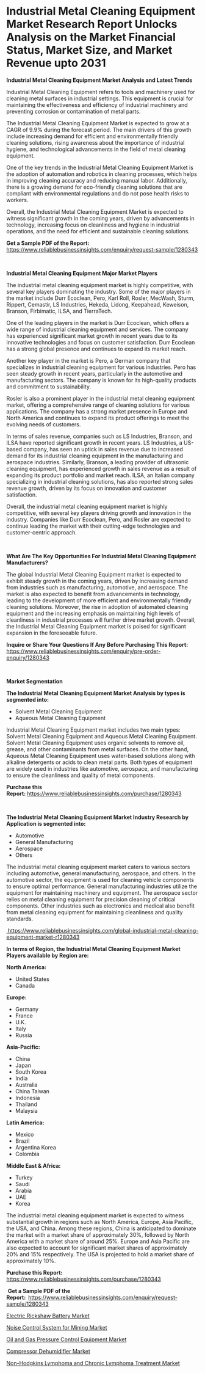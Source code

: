 <p><h1>Industrial Metal Cleaning Equipment Market Research Report Unlocks Analysis on the Market Financial Status, Market Size, and Market Revenue upto 2031</h1></p><p><strong>Industrial Metal Cleaning Equipment Market Analysis and Latest Trends</strong></p>
<p><p>Industrial Metal Cleaning Equipment refers to tools and machinery used for cleaning metal surfaces in industrial settings. This equipment is crucial for maintaining the effectiveness and efficiency of industrial machinery and preventing corrosion or contamination of metal parts.</p><p>The Industrial Metal Cleaning Equipment Market is expected to grow at a CAGR of 9.9% during the forecast period. The main drivers of this growth include increasing demand for efficient and environmentally friendly cleaning solutions, rising awareness about the importance of industrial hygiene, and technological advancements in the field of metal cleaning equipment.</p><p>One of the key trends in the Industrial Metal Cleaning Equipment Market is the adoption of automation and robotics in cleaning processes, which helps in improving cleaning accuracy and reducing manual labor. Additionally, there is a growing demand for eco-friendly cleaning solutions that are compliant with environmental regulations and do not pose health risks to workers.</p><p>Overall, the Industrial Metal Cleaning Equipment Market is expected to witness significant growth in the coming years, driven by advancements in technology, increasing focus on cleanliness and hygiene in industrial operations, and the need for efficient and sustainable cleaning solutions.</p></p>
<p><strong>Get a Sample PDF of the Report:&nbsp;</strong> <a href="https://www.reliablebusinessinsights.com/enquiry/request-sample/1280343">https://www.reliablebusinessinsights.com/enquiry/request-sample/1280343</a></p>
<p>&nbsp;</p>
<p><strong>Industrial Metal Cleaning Equipment Major Market Players</strong></p>
<p><p>The industrial metal cleaning equipment market is highly competitive, with several key players dominating the industry. Some of the major players in the market include Durr Ecoclean, Pero, Karl Roll, Rosler, MecWash, Sturm, Rippert, Cemastir, LS Industries, Hekeda, Lidong, Keepahead, Keweison, Branson, Firbimatic, ILSA, and TierraTech.</p><p>One of the leading players in the market is Durr Ecoclean, which offers a wide range of industrial cleaning equipment and services. The company has experienced significant market growth in recent years due to its innovative technologies and focus on customer satisfaction. Durr Ecoclean has a strong global presence and continues to expand its market reach.</p><p>Another key player in the market is Pero, a German company that specializes in industrial cleaning equipment for various industries. Pero has seen steady growth in recent years, particularly in the automotive and manufacturing sectors. The company is known for its high-quality products and commitment to sustainability.</p><p>Rosler is also a prominent player in the industrial metal cleaning equipment market, offering a comprehensive range of cleaning solutions for various applications. The company has a strong market presence in Europe and North America and continues to expand its product offerings to meet the evolving needs of customers.</p><p>In terms of sales revenue, companies such as LS Industries, Branson, and ILSA have reported significant growth in recent years. LS Industries, a US-based company, has seen an uptick in sales revenue due to increased demand for its industrial cleaning equipment in the manufacturing and aerospace industries. Similarly, Branson, a leading provider of ultrasonic cleaning equipment, has experienced growth in sales revenue as a result of expanding its product portfolio and market reach. ILSA, an Italian company specializing in industrial cleaning solutions, has also reported strong sales revenue growth, driven by its focus on innovation and customer satisfaction.</p><p>Overall, the industrial metal cleaning equipment market is highly competitive, with several key players driving growth and innovation in the industry. Companies like Durr Ecoclean, Pero, and Rosler are expected to continue leading the market with their cutting-edge technologies and customer-centric approach.</p></p>
<p>&nbsp;</p>
<p><strong>What Are The Key Opportunities For Industrial Metal Cleaning Equipment Manufacturers?</strong></p>
<p><p>The global Industrial Metal Cleaning Equipment market is expected to exhibit steady growth in the coming years, driven by increasing demand from industries such as manufacturing, automotive, and aerospace. The market is also expected to benefit from advancements in technology, leading to the development of more efficient and environmentally friendly cleaning solutions. Moreover, the rise in adoption of automated cleaning equipment and the increasing emphasis on maintaining high levels of cleanliness in industrial processes will further drive market growth. Overall, the Industrial Metal Cleaning Equipment market is poised for significant expansion in the foreseeable future.</p></p>
<p><strong>Inquire or Share Your Questions If Any Before Purchasing This Report:</strong> <a href="https://www.reliablebusinessinsights.com/enquiry/pre-order-enquiry/1280343">https://www.reliablebusinessinsights.com/enquiry/pre-order-enquiry/1280343</a></p>
<p>&nbsp;</p>
<p><strong>Market Segmentation</strong></p>
<p><strong>The Industrial Metal Cleaning Equipment Market Analysis by types is segmented into:</strong></p>
<p><ul><li>Solvent Metal Cleaning Equipment</li><li>Aqueous Metal Cleaning Equipment</li></ul></p>
<p><p>Industrial Metal Cleaning Equipment market includes two main types: Solvent Metal Cleaning Equipment and Aqueous Metal Cleaning Equipment. Solvent Metal Cleaning Equipment uses organic solvents to remove oil, grease, and other contaminants from metal surfaces. On the other hand, Aqueous Metal Cleaning Equipment uses water-based solutions along with alkaline detergents or acids to clean metal parts. Both types of equipment are widely used in industries like automotive, aerospace, and manufacturing to ensure the cleanliness and quality of metal components.</p></p>
<p><strong>Purchase this Report:&nbsp;</strong><a href="https://www.reliablebusinessinsights.com/purchase/1280343">https://www.reliablebusinessinsights.com/purchase/1280343</a></p>
<p>&nbsp;</p>
<p><strong>The Industrial Metal Cleaning Equipment Market Industry Research by Application is segmented into:</strong></p>
<p><ul><li>Automotive</li><li>General Manufacturing</li><li>Aerospace</li><li>Others</li></ul></p>
<p><p>The industrial metal cleaning equipment market caters to various sectors including automotive, general manufacturing, aerospace, and others. In the automotive sector, the equipment is used for cleaning vehicle components to ensure optimal performance. General manufacturing industries utilize the equipment for maintaining machinery and equipment. The aerospace sector relies on metal cleaning equipment for precision cleaning of critical components. Other industries such as electronics and medical also benefit from metal cleaning equipment for maintaining cleanliness and quality standards.</p></p>
<p><a href="https://www.reliablebusinessinsights.com/global-industrial-metal-cleaning-equipment-market-r1280343">&nbsp;https://www.reliablebusinessinsights.com/global-industrial-metal-cleaning-equipment-market-r1280343</a></p>
<p><strong>In terms of Region, the Industrial Metal Cleaning Equipment Market Players available by Region are:</strong></p>
<p>
    <p> <strong> North America: </strong>
        <ul>
            <li>United States</li>
            <li>Canada</li>
        </ul>
        </p> 
    <p> <strong> Europe: </strong>
        <ul>
            <li>Germany</li>
            <li>France</li>
            <li>U.K.</li>
            <li>Italy</li>
            <li>Russia</li>
        </ul>
        </p> 
    <p> <strong> Asia-Pacific: </strong>
        <ul>
            <li>China</li>
            <li>Japan</li>
            <li>South Korea</li>
            <li>India</li>
            <li>Australia</li>
            <li>China Taiwan</li>
            <li>Indonesia</li>
            <li>Thailand</li>
            <li>Malaysia</li>
        </ul>
        </p> 
    <p> <strong> Latin America: </strong>
        <ul>
            <li>Mexico</li>
            <li>Brazil</li>
            <li>Argentina Korea</li>
            <li>Colombia</li>
        </ul>
        </p> 
    <p> <strong> Middle East & Africa: </strong>
        <ul>
            <li>Turkey</li>
            <li>Saudi</li>
            <li>Arabia</li>
            <li>UAE</li>
            <li>Korea</li>
        </ul>
    </p>
    </p>
<p><p>The industrial metal cleaning equipment market is expected to witness substantial growth in regions such as North America, Europe, Asia Pacific, the USA, and China. Among these regions, China is anticipated to dominate the market with a market share of approximately 30%, followed by North America with a market share of around 25%. Europe and Asia Pacific are also expected to account for significant market shares of approximately 20% and 15% respectively. The USA is projected to hold a market share of approximately 10%.</p></p>
<p><strong>Purchase this Report: </strong><a href="https://www.reliablebusinessinsights.com/purchase/1280343">https://www.reliablebusinessinsights.com/purchase/1280343</a></p>
<p>&nbsp;<strong>Get a Sample PDF of the Report:&nbsp;&nbsp;</strong><a href="https://www.reliablebusinessinsights.com/enquiry/request-sample/1280343">https://www.reliablebusinessinsights.com/enquiry/request-sample/1280343</a></p>
<p><strong></strong></p>
<p><p><a href="https://www.linkedin.com/pulse/global-electric-rickshaw-battery-market-size-share-analysis-ma76f">Electric Rickshaw Battery Market</a></p><p><a href="https://medium.com/@carol.alsopr44536/noise-control-system-for-mining-market-industry-trends-and-forecast-for-period-from-2024-to-2031-3b39614be051">Noise Control System for Mining Market</a></p><p><a href="https://github.com/msbsaifansami/Market-Research-Report-List-1/blob/main/oil-and-gas-pressure-control-equipment-market.md">Oil and Gas Pressure Control Equipment Market</a></p><p><a href="https://medium.com/@amanda.hamilton54645/compressor-dehumidifier-market-trends-focusing-on-compressor-dehumidifier-market-insight-and-189d89afc793">Compressor Dehumidifier Market</a></p><p><a href="https://www.linkedin.com/pulse/non-hodgkins-lymphoma-chronic-treatment-market-investigation-cszdf">Non-Hodgkins Lymphoma and Chronic Lymphoma Treatment Market</a></p></p>